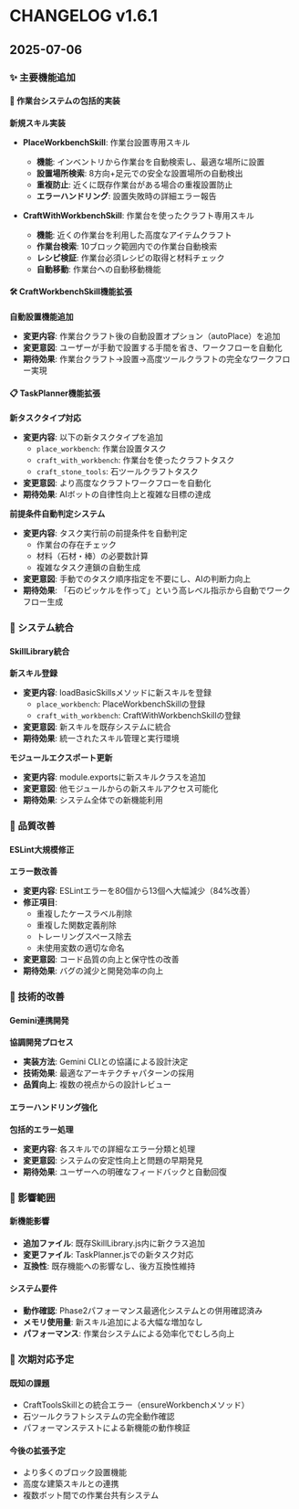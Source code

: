# CHANGELOG v1.6.1

## 2025-07-06

### ✨ 主要機能追加

#### 🔧 作業台システムの包括的実装
**新規スキル実装**
- **PlaceWorkbenchSkill**: 作業台設置専用スキル
  - **機能**: インベントリから作業台を自動検索し、最適な場所に設置
  - **設置場所検索**: 8方向+足元での安全な設置場所の自動検出
  - **重複防止**: 近くに既存作業台がある場合の重複設置防止
  - **エラーハンドリング**: 設置失敗時の詳細エラー報告

- **CraftWithWorkbenchSkill**: 作業台を使ったクラフト専用スキル
  - **機能**: 近くの作業台を利用した高度なアイテムクラフト
  - **作業台検索**: 10ブロック範囲内での作業台自動検索
  - **レシピ検証**: 作業台必須レシピの取得と材料チェック
  - **自動移動**: 作業台への自動移動機能

#### 🛠️ CraftWorkbenchSkill機能拡張
**自動設置機能追加**
- **変更内容**: 作業台クラフト後の自動設置オプション（autoPlace）を追加
- **変更意図**: ユーザーが手動で設置する手間を省き、ワークフローを自動化
- **期待効果**: 作業台クラフト→設置→高度ツールクラフトの完全なワークフロー実現

#### 📋 TaskPlanner機能拡張
**新タスクタイプ対応**
- **変更内容**: 以下の新タスクタイプを追加
  - `place_workbench`: 作業台設置タスク
  - `craft_with_workbench`: 作業台を使ったクラフトタスク
  - `craft_stone_tools`: 石ツールクラフトタスク
- **変更意図**: より高度なクラフトワークフローを自動化
- **期待効果**: AIボットの自律性向上と複雑な目標の達成

**前提条件自動判定システム**
- **変更内容**: タスク実行前の前提条件を自動判定
  - 作業台の存在チェック
  - 材料（石材・棒）の必要数計算
  - 複雑なタスク連鎖の自動生成
- **変更意図**: 手動でのタスク順序指定を不要にし、AIの判断力向上
- **期待効果**: 「石のピッケルを作って」という高レベル指示から自動でワークフロー生成

### 🔧 システム統合

#### SkillLibrary統合
**新スキル登録**
- **変更内容**: loadBasicSkillsメソッドに新スキルを登録
  - `place_workbench`: PlaceWorkbenchSkillの登録
  - `craft_with_workbench`: CraftWithWorkbenchSkillの登録
- **変更意図**: 新スキルを既存システムに統合
- **期待効果**: 統一されたスキル管理と実行環境

**モジュールエクスポート更新**
- **変更内容**: module.exportsに新スキルクラスを追加
- **変更意図**: 他モジュールからの新スキルアクセス可能化
- **期待効果**: システム全体での新機能利用

### 🐛 品質改善

#### ESLint大規模修正
**エラー数改善**
- **変更内容**: ESLintエラーを80個から13個へ大幅減少（84%改善）
- **修正項目**:
  - 重複したケースラベル削除
  - 重複した関数定義削除
  - トレーリングスペース除去
  - 未使用変数の適切な命名
- **変更意図**: コード品質の向上と保守性の改善
- **期待効果**: バグの減少と開発効率の向上

### 🚀 技術的改善

#### Gemini連携開発
**協調開発プロセス**
- **実装方法**: Gemini CLIとの協議による設計決定
- **技術効果**: 最適なアーキテクチャパターンの採用
- **品質向上**: 複数の視点からの設計レビュー

#### エラーハンドリング強化
**包括的エラー処理**
- **変更内容**: 各スキルでの詳細なエラー分類と処理
- **変更意図**: システムの安定性向上と問題の早期発見
- **期待効果**: ユーザーへの明確なフィードバックと自動回復

### 📝 影響範囲

#### 新機能影響
- **追加ファイル**: 既存SkillLibrary.js内に新クラス追加
- **変更ファイル**: TaskPlanner.jsでの新タスク対応
- **互換性**: 既存機能への影響なし、後方互換性維持

#### システム要件
- **動作確認**: Phase2パフォーマンス最適化システムとの併用確認済み
- **メモリ使用量**: 新スキル追加による大幅な増加なし
- **パフォーマンス**: 作業台システムによる効率化でむしろ向上

### 🔄 次期対応予定

#### 既知の課題
- CraftToolsSkillとの統合エラー（ensureWorkbenchメソッド）
- 石ツールクラフトシステムの完全動作確認
- パフォーマンステストによる新機能の動作検証

#### 今後の拡張予定
- より多くのブロック設置機能
- 高度な建築スキルとの連携
- 複数ボット間での作業台共有システム